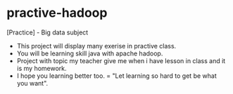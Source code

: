 # practive-hadoop
[Practice] - Big data subject 

- This project will display many exerise in practive class.
- You will be learning skill java with apache hadoop.
- Project with topic my teacher give me when i have lesson in class and it is my homework.
- I hope you learning better too. 
= "Let learning so hard to get be what you want".
